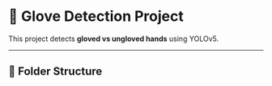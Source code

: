 # 🧤 Glove Detection Project

This project detects **gloved vs ungloved hands** using YOLOv5.

---

## 📂 Folder Structure
